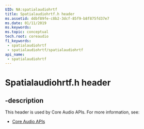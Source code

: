 ```yaml
---
UID: NA:spatialaudiohrtf
title: Spatialaudiohrtf.h header
ms.assetid: ddbf89fe-c8b2-3dcf-85f9-b8f875fd37e7
ms.date: 01/11/2019
ms.keywords: 
ms.topic: conceptual
tech.root: coreaudio
f1_keywords:
 - spatialaudiohrtf
 - spatialaudiohrtf/spatialaudiohrtf
api_name:
 - spatialaudiohrtf
---
```


# Spatialaudiohrtf.h header


## -description

This header is used by Core Audio APIs. For more information, see:

- [Core Audio APIs](../_coreaudio/index.md)

